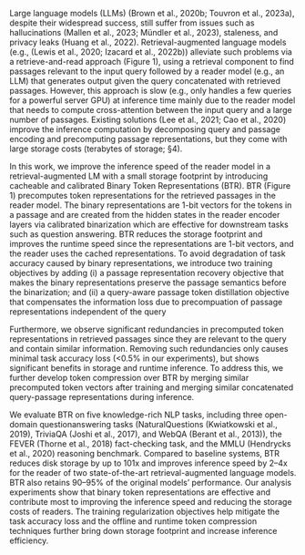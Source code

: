 Large language models (LLMs) (Brown et al., 2020b; Touvron et al., 2023a), despite their widespread
success, still suffer from issues such as hallucinations (Mallen et al., 2023; Mündler et al., 2023),
staleness, and privacy leaks (Huang et al., 2022). Retrieval-augmented language models (e.g., (Lewis
et al., 2020; Izacard et al., 2022b)) alleviate such problems via a retrieve-and-read approach (Figure 1),
using a retrieval component to find passages relevant to the input query followed by a reader model
(e.g., an LLM) that generates output given the query concatenated with retrieved passages. However,
this approach is slow (e.g., only handles a few queries for a powerful server GPU) at inference time
mainly due to the reader model that needs to compute cross-attention between the input query and a
large number of passages. Existing solutions (Lee et al., 2021; Cao et al., 2020) improve the inference
computation by decomposing query and passage encoding and precomputing passage representations,
but they come with large storage costs (terabytes of storage; §4).


In this work, we improve the inference speed of the reader model in a retrieval-augmented LM with a
small storage footprint by introducing cacheable and calibrated Binary Token Representations (BTR).
BTR (Figure 1) precomputes token representations for the retrieved passages in the reader model. The
binary representations are 1-bit vectors for the tokens in a passage and are created from the hidden
states in the reader encoder layers via calibrated binarization which are effective for downstream
tasks such as question answering. BTR reduces the storage footprint and improves the runtime speed
since the representations are 1-bit vectors, and the reader uses the cached representations. To avoid
degradation of task accuracy caused by binary representations, we introduce two training objectives by
adding (i) a passage representation recovery objective that makes the binary representations preserve
the passage semantics before the binarization; and (ii) a query-aware passage token distillation
objective that compensates the information loss due to precompuation of passage representations
independent of the query


Furthermore, we observe significant redundancies in precomputed token representations in retrieved
passages since they are relevant to the query and contain similar information. Removing such redundancies only causes minimal task accuracy loss (<0.5% in our experiments), but shows significant
benefits in storage and runtime inference. To address this, we further develop token compression over
BTR by merging similar precomputed token vectors after training and merging similar concatenated
query-passage representations during inference.



We evaluate BTR on five knowledge-rich NLP tasks, including three open-domain questionanswering tasks (NaturalQuestions (Kwiatkowski et al., 2019), TriviaQA (Joshi et al., 2017),
and WebQA (Berant et al., 2013)), the FEVER (Thorne et al., 2018) fact-checking task, and the
MMLU (Hendrycks et al., 2020) reasoning benchmark. Compared to baseline systems, BTR reduces
disk storage by up to 101x and improves inference speed by 2–4x for the reader of two state-of-the-art
retrieval-augmented language models. BTR also retains 90–95% of the original models’ performance.
Our analysis experiments show that binary token representations are effective and contribute most
to improving the inference speed and reducing the storage costs of readers. The training regularization objectives help mitigate the task accuracy loss and the offline and runtime token compression
techniques further bring down storage footprint and increase inference efficiency.











